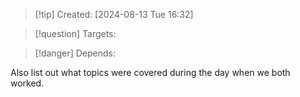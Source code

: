 
>[!tip] Created: [2024-08-13 Tue 16:32]

>[!question] Targets: 

>[!danger] Depends: 

Also list out what topics were covered during the day when we both worked.
